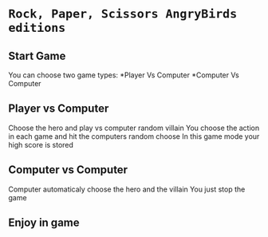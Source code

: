 # `Rock, Paper, Scissors AngryBirds editions` 
##  Start Game
You can choose two game types:
*Player Vs Computer
*Computer Vs Computer

## Player vs Computer
Choose the hero and play vs computer random villain
You choose the action in each game and hit the computers random choose
In this game mode your high score is stored

## Computer vs Computer
Computer automaticaly choose the hero and the villain
You just stop the game 

## Enjoy in game

